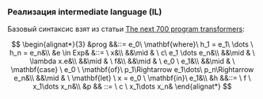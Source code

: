 ### Реализация intermediate language (IL)

Базовый синтаксис взят из статьи [The next 700 program transformers](https://link.springer.com/chapter/10.1007/978-3-030-98869-2_7):

$$
\begin{alignat*}{3}
 &prog &&::= e_0\ \mathbf{where}\  h_1 = e_1\ \dots \ h_n = e_n&\\
 &e \in Exp& &::=  \ x&\\
        &&\mid & \ c\ e_1 \dots e_n&\\
        &&\mid & \ \lambda x.e&\\
        &&\mid & \ f&\\
        &&\mid & \ e_0 \ e_1&\\
        &&\mid & \ \mathbf{case} \ e_0 \ \mathbf{of}\ p_1\Rightarrow e_1\dots\ p_n\Rightarrow e_n&\\
        &&\mid & \ \mathbf{let} \ x = e_0 \ \mathbf{in}\ e_1&\\
&h &&::= \ f \ x_1\dots x_n&\\
&p && ::= \ c \ x_1\dots x_n&
\end{alignat*}
$$
